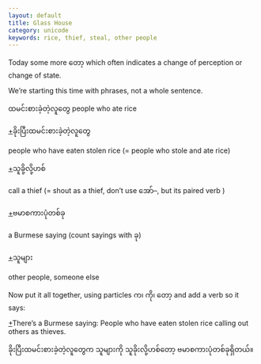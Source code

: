 ```yaml
---
layout: default
title: Glass House
category: unicode
keywords: rice, thief, steal, other people
---
```


<p>Today some more <span class='mm3'>တော့</span> which often indicates a change of perception or change of state.</p>
<p>We’re starting this time with phrases, not a whole sentence.</p>
<p><span class='mm3'>ထမင်းစားခဲ့တဲ့လူတွေ</span> people who ate rice</p>
<p class="hide-trigger"><a href='#'>+</a><span class='mm3'>ခိုးပြီးထမင်းစားခဲ့တဲ့လူတွေ</span></p>
<p class='hide-this'>people who have eaten stolen rice (= people who stole and ate rice)</p>

<p class="hide-trigger"><a href='#'>+</a><span class='mm3'>သူခို့လို့ဟစ်</span></p>
<p class='hide-this'>call a thief (= shout as a thief, don’t use <span class='mm3'>အော်</span>–, but its paired verb )</p>

<p class="hide-trigger"><a href='#'>+</a><span class='mm3'>ဗမာစကားပုံတစ်ခု</span></p>
<p class='hide-this'>a Burmese saying (count sayings with <span class='mm3'>ခု</span>)</p>

<p class="hide-trigger"><a href='#'>+</a><span class='mm3'>သူများ</span></p>
<p class='hide-this'>other people, someone else</p>

<p>Now put it all together, using particles <span class='mm3'>က၊ ကို၊ တော့</span> and add a verb so it says:</p>
<p class="hide-trigger"><a href='#'>+</a>There’s a Burmese saying: People who have eaten stolen rice calling out others as thieves.</p>
<p class="hide-this"><span class='mm3'>ခိုးပြီးထမင်းစားခဲ့တဲ့လူတွေက သူများကို သူခိုးလို့ဟစ်တော့ ဗမာစကားပုံတစ်ခုရှိတယ်။</span></p>
